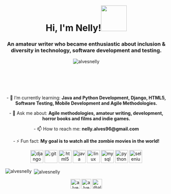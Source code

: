 <!--
**AlvesNelly/AlvesNelly** is a ✨ _special_ ✨ repository because its `README.md` (this file) appears on your GitHub profile.
-->
<h1 align="center">Hi, I'm Nelly!<img src="https://media1.giphy.com/media/VCmLVsrZCoTjhpSKPU/giphy.gif" width="80"></h1>
<h3 align="center">An amateur writer who became enthusiastic about inclusion & diversity in technology, software development and testing.</h3>

<p align="center"> <img src="https://komarev.com/ghpvc/?username=alvesnelly" alt="alvesnelly" /> </p>

<br><br><br><br><p align="center"> - 🌱 I’m currently learning: <b>Java and Python Development, Django, HTML5, Software Testing, Mobile Development and Agile Methodologies.</b> </p>

<p align="center"> - 💬 Ask me about: <b>Agile methodologies, amateur writing, development, horror books and films and indie games.</b></p>

<p align="center"> - 📫 How to reach me: <b>nelly.alves96@gmail.com</b></p>

<p align="center"> - ⚡ Fun fact: <b>My goal is to watch all the zombie movies in the <span style="color: #red;">world</span>!</b></p>

<p align="center"><img src="https://devicons.github.io/devicon/devicon.git/icons/django/django-original.svg" alt="django" width="40" height="40"/> <img src="https://www.vectorlogo.zone/logos/git-scm/git-scm-icon.svg" alt="git" width="40" height="40"/> <img src="https://devicons.github.io/devicon/devicon.git/icons/html5/html5-original-wordmark.svg" alt="html5" width="40" height="40"/> <img src="https://devicons.github.io/devicon/devicon.git/icons/java/java-original-wordmark.svg" alt="java" width="40" height="40"/> <img src="https://devicons.github.io/devicon/devicon.git/icons/linux/linux-original.svg" alt="linux" width="40" height="40"/> <img src="https://devicons.github.io/devicon/devicon.git/icons/mysql/mysql-original-wordmark.svg" alt="mysql" width="40" height="40"/> <img src="https://devicons.github.io/devicon/devicon.git/icons/python/python-original.svg" alt="python" width="40" height="40"/> <img src="https://i.ibb.co/9T29DD0/selenium.png" alt="selenium" width="40" height="40"/></p>

<p><img align="left" src="https://github-readme-stats.vercel.app/api/top-langs/?username=alvesnelly&layout=compact&hide=html" alt="alvesnelly" /></p>

<p>&nbsp;<img align="center" src="https://github-readme-stats.vercel.app/api?username=alvesnelly&show_icons=true" alt="alvesnelly" /></p>


<p align="center">
<a href="https://dev.to/alvesnelly" target="blank"><img align="center" src="https://cdn.jsdelivr.net/npm/simple-icons@3.0.1/icons/dev-dot-to.svg" alt="alvesnelly" height="30" width="30" /></a>
<a href="https://linkedin.com/in/alvesnelly" target="blank"><img align="center" src="https://cdn.jsdelivr.net/npm/simple-icons@3.0.1/icons/linkedin.svg" alt="alvesnelly" height="30" width="30" /></a>
<a href="https://medium.com/@alvesnelly" target="blank"><img align="center" src="https://cdn.jsdelivr.net/npm/simple-icons@3.0.1/icons/medium.svg" alt="@alvesnelly" height="30" width="30" /></a>
</p>

